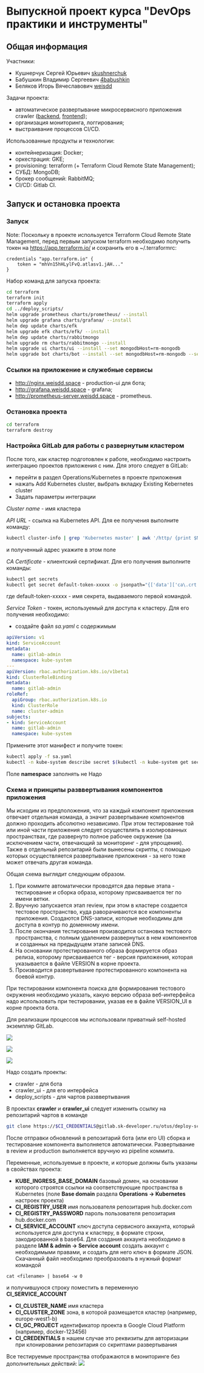 # Выпускной проект курса "DevOps практики и инструменты"
## Общая информация
Участники:
* Кушнерчук Сергей Юрьевич [skushnerchuk](https://github.com/skushnerchuk)
* Бабушкин Владимир Сергеевич [4babushkin](https://github.com/4babushkin)
* Беляков Игорь Вячеславович [weisdd](https://github.com/weisdd)

Задачи проекта:
* автоматическое развертывание микросервисного приложения crawler ([backend](https://github.com/express42/search_engine_crawler), [frontend](https://github.com/express42/search_engine_ui));
* организация мониторинга, логгирования;
* выстраивание процессов CI/CD.

Использованные продукты и технологии:
* контейнеризация: Docker;
* оркестрация: GKE;
* provisioning: terraform (+ Terraform Cloud Remote State Management);
* СУБД: MongoDB;
* брокер сообщений: RabbitMQ;
* CI/CD: Gitlab CI.

## Запуск и остановка проекта
### Запуск
Note: Поскольку в проекте используется Terraform Cloud Remote State Management, перед первым запуском terraform необходимо получить токен на https://app.terraform.io/ и сохранить его в ~/.terraformrc:
```
credentials "app.terraform.io" {
    token = "mhVn15hHLylFvQ.atlasv1.jAH..."
}
```

Набор команд для запуска проекта:
```bash
cd terraform
terraform init
terraform apply
cd ../deploy_scripts/
helm upgrade prometheus charts/prometheus/ --install
helm upgrade grafana charts/grafana/ --install
helm dep update charts/efk
helm upgrade efk charts/efk/ --install
helm dep update charts/rabbitmongo
helm upgrade rm charts/rabbitmongo --install
helm upgrade ui charts/ui --install --set mongodbHost=rm-mongodb
helm upgrade bot charts/bot --install --set mongodbHost=rm-mongodb --set rabbitmqHost=rm-rabbitmq
```
### Ссылки на приложение и служебные сервисы
* http://nginx.weisdd.space - production-ui для бота;
* http://grafana.weisdd.space - grafana;
* http://prometheus-server.weisdd.space - prometheus.

### Остановка проекта
```bash
cd terraform
terraform destroy
```

### Настройка GitLab для работы с развернутым кластером

После того, как кластер подготовлен к работе, необходимо настроить интеграцию проектов приложения с ним. Для этого следует в GitLab:

* перейти в раздел Operations/Kubernetes в проекте приложения
* нажать Add Kubernetes cluster, выбрать вкладку Existing Kebernetes cluster
* Задать параметры интеграции

*Cluster name* - имя кластера

*API URL* - ссылка на Kubernetes API. Для ее получения выполните команду:
```bash
kubectl cluster-info | grep 'Kubernetes master' | awk '/http/ {print $NF}'
```
и полученный адрес укажите в этом поле

*CA Certificate* - клиентский сертификат. Для его получения выполните команды:
```bash
kubectl get secrets
kubectl get secret default-token-xxxxx -o jsonpath="{['data']['ca\.crt']}" | base64 --decode
```
где default-token-xxxxx - имя секрета, выдаваемого первой командой.

*Service Token* - токен, используемый для доступа к кластеру. Для его получения необходимо:
* создайте файл *sa.yaml* с содержимым

```yaml
apiVersion: v1
kind: ServiceAccount
metadata:
  name: gitlab-admin
  namespace: kube-system
---
apiVersion: rbac.authorization.k8s.io/v1beta1
kind: ClusterRoleBinding
metadata:
  name: gitlab-admin
roleRef:
  apiGroup: rbac.authorization.k8s.io
  kind: ClusterRole
  name: cluster-admin
subjects:
- kind: ServiceAccount
  name: gitlab-admin
  namespace: kube-system
```
Примените этот манифест и получите токен:
```bash
kubectl apply -f sa.yaml
kubectl -n kube-system describe secret $(kubectl -n kube-system get secret | grep gitlab-admin | awk '{print $1}')
```

Поле **namespace** заполнять не Надо

### Схема и принципы разввертывания компонентов приложения

Мы исходим из предположения, что за каждый компонент приложения отвечает отдельная команда, а значит
развертывание компонентов должно проходить абсолютно независимо. При этом тестирование той или иной части приложения следует осуществлять в изолированных пространствах, где развернуто полное рабочее окружение (за исключением
части, отвечающий за мониторинг - для упрощения). Также в отдельный репозитарий были вынесены скрипты,
с помощью которых осуществляется развертывание приложения - за него тоже может отвечать другая команда.

Общая схема выглядит следующим образом.

1. При коммите автоматически проводятся два первые этапа - тестирование и сборка образа, которому присваивается тег по имени ветки.
2. Вручную запускается этап review, при этом в кластере создается тестовое пространство, куда раворачиваются все компоненты приложения. Создаются DNS-записи, которые необходимы для доступа в контур по доменному имени.
3. После окончания тестирования производится остановка тестового пространства, с полным удалением развернутых в нем компонентов и созданных на предыдущем этапе записей DNS.
4. На основании протестированного образа формируется образ релиза, которому присваивается тег - версия приложения, которая указывается в файле VERSION в корне проекта.
5. Производится развертывание протестированного компонента на боевой контур.

При тестировании компонента поиска для формирования тестового окружения необходимо указать, какую версию образа веб-интерфейса надо использовать при тестировании, указав ее в файле VERSION_UI в корне проекта бота.

Для реализации процессов мы использовали приватный self-hosted экземпляр GitLab.

![](/screenshots/1.png)

![](/screenshots/2.png)

![](/screenshots/3.png)

Надо создать проекты:

* crawler - для бота
* crawler_ui - для его интерфейса
* deploy_scripts - для чартов разввертывания

В проектах **crawler** и **crawler_ui** следует изменить ссылку на репозитарий чартов в команде
```bash
git clone https://$CI_CREDENTIALS@gitlab.sk-developer.ru/otus/deploy-scripts.git charts
```
После отправки обновлений в репозитарий бота (или его UI) сборка и тестирование компонента
выполняется автоматически. Развертывание в review и production выполняется вручную из pipeline коммита.

Переменные, используемые в проекте, и которые должны быть указаны в свойствах проекта:

- **KUBE_INGRESS_BASE_DOMAIN** базовый домен, на основании которого строятся ссылки на соответствующие пространства в Kubernetes (поле **Base domain** раздела **Operations -> Kubernetes** настроек проекта)
- **CI_REGISTRY_USER** имя пользователя репозитария hub.docker.com
- **CI_REGISTRY_PASSWORD** пароль пользователя репозитария hub.docker.com
- **CI_SERVICE_ACCOUNT** ключ доступа сервисного аккаунта, который используется для доступа к кластеру, в формате строки, закодированной в base64. Для создания аккаунта необходимо в разделе **IAM & admin -> Service account** создать аккаунт с необходимыми правами, и создать для него ключ в формате JSON. Скачанный файл необходимо преобразовать в нужный формат командой
```
cat <filename> | base64 -w 0
```
и получившуюся строку поместить в переменную **CI_SERVICE_ACCOUNT**
- **CI_CLUSTER_NAME** имя кластера
- **CI_CLUSTER_ZONE** зона, в которой размещается кластер (например, europe-west1-b)
- **CI_GC_PROJECT** идентификатор проекта в Google Cloud Platform (например, docker-123456)
- **CI_CREDENTIALS** в нашем случае это реквизиты для авторизации при клонировании репозитария со скриптами развертывания

Все тестируемые пространства отображаются в мониторинге без дополнительных действий:
![](/screenshots/monitoring.png)
